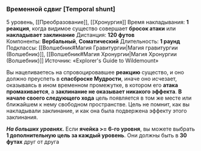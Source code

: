 ### Временной сдвиг [Temporal shunt]

5 уровень, [[Преобразование]], [[Хронургия]]
Время накладывания: **1 реакция**, когда видимое существо совершает **бросок атаки** или **накладывает заклинание**
Дистанция: **120 футов**
Компоненты: **Вербальный**, **Соматический**
Длительность: **1 раунд**
Подклассы: [[Волшебник#Магия Гравитургии|Магия гравитургии (Волшебник)]], [[Волшебник#Магия Хронургии|Магия Хронургии (Волшебник)]]
Источник: «Explorer's Guide to Wildemount»

Вы нацеливаетесь на спровоцировавшее **реакцию** существо, и оно должно преуспеть в **спасброске Мудрости**, иначе оно исчезает, оказываясь в ином временном промежутке, в котором его **атака промахивается**, а **заклинание не оказывает никакого эффекта**. **В начале своего следующего хода** цель появляется в том же месте или ближайшем к нему свободном пространстве. Цель не помнит, как вы накладывали заклинание, и как она была подвержена эффекту этого заклинания.

**_На больших уровнях._** Если **ячейка >= 6-го уровня**, вы можете выбрать **1 дополнительную цель за каждый уровень**. Они должны быть в **30 футах** друг от друга